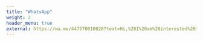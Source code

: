 ```yaml
---
title: "WhatsApp"
weight: 2
header_menu: true
external: https://wa.me/447570010028?text=Hi,%20I%20am%20interested%20in%20one%20of%20your%20services
---
```

